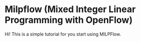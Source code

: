 Milpflow (Mixed Integer Linear Programming with OpenFlow)
=========================================================

Hi! This is a simple tutorial for you start using MILPFlow.